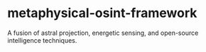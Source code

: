 # metaphysical-osint-framework
A fusion of astral projection, energetic sensing, and open-source intelligence techniques.
